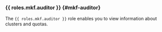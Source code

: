 ### {{ roles.mkf.auditor }} {#mkf-auditor}

The `{{ roles.mkf.auditor }}` role enables you to view information about clusters and quotas.
